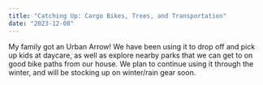 ```yaml
---
title: "Catching Up: Cargo Bikes, Trees, and Transportation"
date: "2023-12-08"
---
```


My family got an Urban Arrow! We have been using it to drop off and pick up kids at daycare, as well as explore nearby parks that we can get to on good bike paths from our house. We plan to continue using it through the winter, and will be stocking up on winter/rain gear soon.
